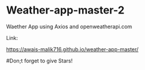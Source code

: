 # Weather-app-master-2



Waether App using Axios and openweatherapi.com


Link:

https://awais-malik716.github.io/weather-app-master/



#Don;t forget to give Stars!
